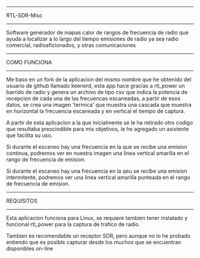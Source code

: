 ********************************************
RTL-SDR-Misc
********************************************

Software generador de mapas calor de rangos de frecuencia de radio que ayuda a localizar a lo largo del tiempo emisiones de radio ya sea radio comercial, radioaficionados, y otras comunicaciones

********************************************
COMO FUNCIONA
********************************************
Me baso en un fork de la aplicacion del mismo nombre que he obtenido del usuario de github llamado keenerd, esta app hace gracias a rtl_power un barrido de radio y genera un archivo de tipo csv que indica la potencia de recepcion de cada una de las frecuencas escaneadas, a partir de esos datos, se crea una imagen 'termica' que muestra una cascada que muestra en horizontal la frecuencia escaneada y en vertical el tiempo de captura.

A partir de esta aplicacion a la que inicialmente se le ha retirado otro codigo que resultaba prescindible para mis objetivos, le he agregado un asistente que facilita su uso.

Si durante el escaneo hay una frecuencia en la que se recibe una emision continua, podremos ver en nuestra imagen una linea vertical amarilla en el rango de frecuencia de emision.

Si durante el escaneo hay una frecuencia en la qeu se recibe una emision intermitente, podremos ver una linea vertical amarilla punteada en el rango de frecuencia de emision.

********************************************
REQUISITOS
********************************************
Esta aplicacion funciona para Linux, se requiere tambien tener instalado y funcional rtl_power para la captura de trafico de radio.

Tambien es recomendable un receptor SDR, pero aunque no lo he probado entiendo que es posible capturar desde los muchos que se encuentran disponibles on-line